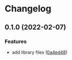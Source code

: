# Changelog

## 0.1.0 (2022-02-07)


### Features

* add library files ([0a4ed48](https://www.github.com/glocurrency/united-bank-service/commit/0a4ed48c77d71016f1350195027af96deee5015a))
